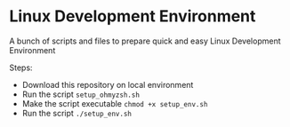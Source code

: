 # Linux Development Environment
A bunch of scripts and files to prepare quick and easy Linux Development Environment 

Steps:
- Download this repository on local environment
- Run the script `setup_ohmyzsh.sh`
- Make the script executable `chmod +x setup_env.sh`
- Run the script `./setup_env.sh`
